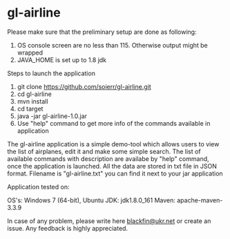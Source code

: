 # gl-airline

Please make sure that the preliminary setup are done as following:

1. OS console screen are no less than 115. Otherwise output might be wrapped
2. JAVA_HOME is set up to 1.8 jdk

Steps to launch the application

1. git clone https://github.com/soierr/gl-airline.git
2. cd gl-airline
3. mvn install
4. cd target
5. java -jar gl-airline-1.0.jar
6. Use "help" command to get more info of the commands available in application

The gl-airline application is a simple demo-tool which allows users to view the list of airplanes, edit it and make some simple search.
The list of available commands with description are availabe by "help" command, once the application is launched.
All the data are stored in txt file in JSON format. Filename is "gl-airline.txt" you can find it next to your jar application

Application tested on:

OS's: Windows 7 (64-bit), Ubuntu 
JDK: jdk1.8.0_161
Maven: apache-maven-3.3.9

In case of any problem, please write here blackfin@ukr.net or create an issue.
Any feedback is highly appreciated.
